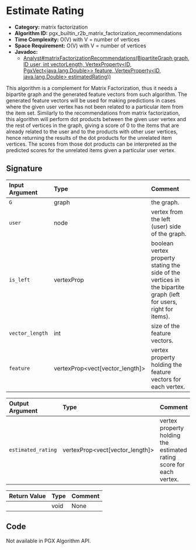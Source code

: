 # Estimate Rating

- **Category:** matrix factorization
- **Algorithm ID:** pgx_builtin_r2b_matrix_factorization_recommendations
- **Time Complexity:** O(V) with V = number of vertices
- **Space Requirement:** O(V) with V = number of vertices
- **Javadoc:**
  - [Analyst#matrixFactorizationRecommendations​(BipartiteGraph graph, ID user, int vectorLength, VertexProperty<ID,​PgxVect<java.lang.Double>> feature, VertexProperty<ID,​java.lang.Double> estimatedRating))](https://docs.oracle.com/en/database/oracle/property-graph/24.4/spgjv/oracle/pgx/api/Analyst.html#matrixFactorizationRecommendations_oracle_pgx_api_BipartiteGraph_ID_int_oracle_pgx_api_VertexProperty_oracle_pgx_api_VertexProperty_)

This algorithm is a complement for Matrix Factorization, thus it needs a bipartite graph and the generated feature vectors from such algorithm. The generated feature vectors will be used for making predictions in cases where the given user vertex has not been related to a particular item from the item set. Similarly to the recommendations from matrix factorization, this algorithm will perform dot products between the given user vertex and the rest of vertices in the graph, giving a score of 0 to the items that are already related to the user and to the products with other user vertices, hence returning the results of the dot products for the unrelated item vertices. The scores from those dot products can be interpreted as the predicted scores for the unrelated items given a particular user vertex.

## Signature

| Input Argument | Type | Comment |
| :--- | :--- | :--- |
| `G` | graph | the graph. |
| `user` | node | vertex from the left (user) side of the graph. |
| `is_left` | vertexProp<node> | boolean vertex property stating the side of the vertices in the bipartite graph (left for users, right for items). |
| `vector_length` | int | size of the feature vectors. |
| `feature` | vertexProp<vect<double>[vector_length]> | vertex property holding the feature vectors for each vertex. |

| Output Argument | Type | Comment |
| :--- | :--- | :--- |
| `estimated_rating` | vertexProp<vect<double>[vector_length]> | vertex property holding the estimated rating score for each vertex. |

| Return Value | Type | Comment |
| :--- | :--- | :--- |
| | void | None |

## Code

Not available in PGX Algorithm API.
